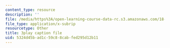 ```yaml
---
content_type: resource
description: ''
file: /media/https%3A/open-learning-course-data-rc.s3.amazonaws.com/18-085-computational-science-and-engineering-i-fall-2008/5324d45bad1c59c88cabfed295d12b11_bciGyT6eeOE.vtt
file_type: application/x-subrip
resourcetype: Other
title: 3play caption file
uid: 5324d45b-ad1c-59c8-8cab-fed295d12b11
---
```

